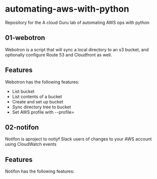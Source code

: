 # automating-aws-with-python
Repository for the A cloud Guru lab of automating AWS ops with python

## 01-webotron

Webotron is a script that will sync a local directory to an s3 bucket, and optionally configure Route 53 and Cloudfront as well.

## Features

Webotron has the following features:

- List bucket
- List contents of a bucket
- Create and set up bucket
- Sync directory tree to bucket
- Set AWS profile with --profile=<ProfileName>

## 02-notifon

Notifon is  aproject to notiyf Slack users of changes to your AWS account using CloudWatch events

## Features

Notifon has the following features:
